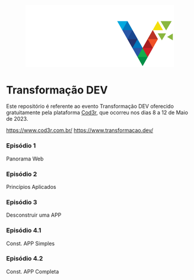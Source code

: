 <h2 align="center">
    <img alt="Fundamentos" src="https://github.com/alvarosantosph/pratica-de-conhecimento-dev/blob/main/semana-transformacao-dev-cod3r/logo.png" />
</h2>

# Transformação DEV

Este repositório é referente ao evento Transformação DEV oferecido gratuitamente pela plataforma [Cod3r](https://www.cod3r.com.br/), que ocorreu nos dias 8 a 12 de Maio de 2023.

https://www.cod3r.com.br/
https://www.transformacao.dev/

### Episódio 1

Panorama Web

### Episódio 2

Princípios Aplicados

### Episódio 3

Desconstruir uma APP

### Episódio 4.1

Const. APP Simples

### Episódio 4.2

Const. APP Completa

